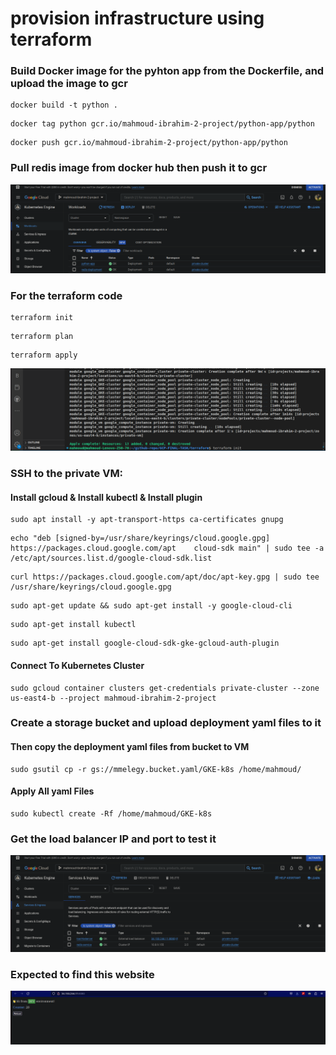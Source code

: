 # provision infrastructure using terraform

### Build Docker image for the pyhton app from the Dockerfile, and upload the image to gcr
  ```
docker build -t python .
  ```
  ```
docker tag python gcr.io/mahmoud-ibrahim-2-project/python-app/python
  ```
  ```
docker push gcr.io/mahmoud-ibrahim-2-project/python-app/python
  ```

### Pull redis image from docker hub then push it to gcr

![home_Page Image](./gcp-project/images.png)

### For the terraform code
```
terraform init
```
```
terraform plan
```
```
terraform apply
```

![home_Page Image](./gcp-project/terraform.png)

### SSH to the private VM:

#### Install gcloud & Install kubectl & Install plugin
```
sudo apt install -y apt-transport-https ca-certificates gnupg
```
```
echo "deb [signed-by=/usr/share/keyrings/cloud.google.gpg] https://packages.cloud.google.com/apt    cloud-sdk main" | sudo tee -a /etc/apt/sources.list.d/google-cloud-sdk.list
```
```
curl https://packages.cloud.google.com/apt/doc/apt-key.gpg | sudo tee /usr/share/keyrings/cloud.google.gpg
```
```
sudo apt-get update && sudo apt-get install -y google-cloud-cli
```
```
sudo apt-get install kubectl
```
```
sudo apt-get install google-cloud-sdk-gke-gcloud-auth-plugin
```

#### Connect To Kubernetes Cluster
```
sudo gcloud container clusters get-credentials private-cluster --zone us-east4-b --project mahmoud-ibrahim-2-project
```

### Create a storage bucket and upload deployment yaml files to it
#### Then copy the deployment yaml files from bucket to VM
```
sudo gsutil cp -r gs://mmelegy.bucket.yaml/GKE-k8s /home/mahmoud/
```

#### Apply All yaml Files
```
sudo kubectl create -Rf /home/mahmoud/GKE-k8s
```

### Get the load balancer IP and port to test it

![home_Page Image](./gcp-project/loadbalancer.png)


### Expected to find this website 

![home_Page Image](./gcp-project/website.png)